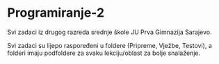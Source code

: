 # Programiranje-2
Svi zadaci iz drugog razreda srednje škole JU Prva Gimnazija Sarajevo.

Svi zadaci su lijepo raspoređeni u foldere (Pripreme, Vježbe, Testovi), a folderi imaju podfoldere za svaku lekciju/oblast za bolje snalaženje.
